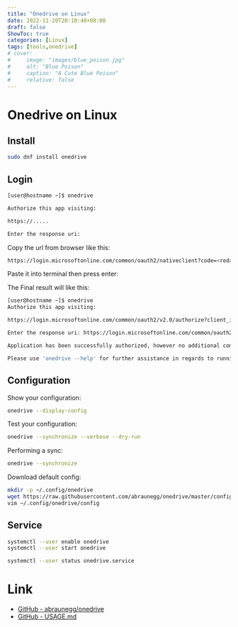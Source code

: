 ```yaml
---
title: "Onedrive on Linux"
date: 2022-11-20T20:10:48+08:00
draft: false
ShowToc: true
categories: [Linux]
tags: [tools,onedrive]
# cover:
#     image: "images/blue_poison.jpg"
#     alt: "Blue Poison"
#     caption: "A Cute Blue Poison"
#     relative: false
---
```


# Onedrive on Linux

## Install

```bash
sudo dnf install onedrive
```

## Login

```bash
[user@hostname ~]$ onedrive

Authorize this app visiting:

https://.....

Enter the response uri:
```

Copy the url from browser like this:

```bash
https://login.microsoftonline.com/common/oauth2/nativeclient?code=<redacted>
```

Paste it into terminal then press enter:

The Final result will like this:

```bash
[user@hostname ~]$ onedrive
Authorize this app visiting:

https://login.microsoftonline.com/common/oauth2/v2.0/authorize?client_id=22c49a0d-d21c-4792-aed1-8f163c982546&scope=Files.ReadWrite%20Files.ReadWrite.all%20Sites.ReadWrite.All%20offline_access&response_type=code&redirect_uri=https://login.microsoftonline.com/common/oauth2/nativeclient

Enter the response uri: https://login.microsoftonline.com/common/oauth2/nativeclient?code=<redacted>

Application has been successfully authorized, however no additional command switches were provided.

Please use 'onedrive --help' for further assistance in regards to running this application.
```

## Configuration

Show your configuration:

```bash
onedrive --display-config
```

Test your configuration:

```bash
onedrive --synchronize --verbose --dry-run
```

Performing a sync:

```bash
onedrive --synchronize
```

Download default config:

```bash
mkdir -p ~/.config/onedrive
wget https://raw.githubusercontent.com/abraunegg/onedrive/master/config -O ~/.config/onedrive/config
vim ~/.config/onedrive/config
```

## Service

```bash
systemctl --user enable onedrive
systemctl --user start onedrive
```

```bash
systemctl --user status onedrive.service
```

# Link

- [GitHub - abraunegg/onedrive](https://github.com/abraunegg/onedrive)
- [GitHub - USAGE.md](https://github.com/abraunegg/onedrive/blob/master/docs/USAGE.md)